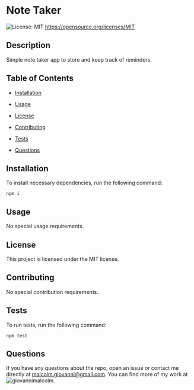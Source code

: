 # Note Taker
  ![License: MIT](https://img.shields.io/badge/License-MIT-yellow.svg)
       https://opensource.org/licenses/MIT

  ## Description

Simple note taker app to store and keep track of reminders.

## Table of Contents

* [Installation](#installation)

* [Usage](#usage)

* [License](#license)

* [Contributing](#contributing)

* [Tests](#tests)

* [Questions](#questions)

## Installation

To install necessary dependencies, run the following command: 

```
npm i
```

## Usage

No special usage requirements.

## License 

This project is licensed under the MIT license.

## Contributing 

No special contribution requirements.

## Tests

To run tests, run the following command:

```
npm test
```

## Questions

If you have any questions about the repo, open an issue or contact me directly at malcolm.giovanni@gmail.com. 
You can find more of my work at ![giovannimalcolm](https://github.com/giovannimalcolm/).
